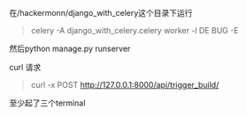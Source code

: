 在/hackermonn/django_with_celery这个目录下运行
> celery -A django_with_celery.celery worker -l DE
BUG -E

然后python manage.py runserver

curl 请求
> curl -x POST http://127.0.0.1:8000/api/trigger_build/

至少起了三个terminal
